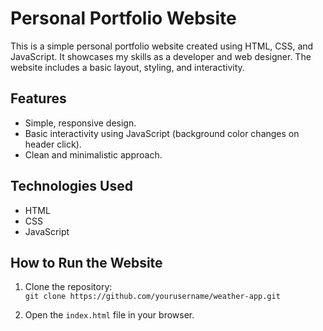 # Personal Portfolio Website

This is a simple personal portfolio website created using HTML, CSS, and JavaScript. It showcases my skills as a developer and web designer. The website includes a basic layout, styling, and interactivity.

## Features
- Simple, responsive design.
- Basic interactivity using JavaScript (background color changes on header click).
- Clean and minimalistic approach.

## Technologies Used
- HTML
- CSS
- JavaScript

## How to Run the Website
1. Clone the repository:  
   `git clone https://github.com/yourusername/weather-app.git`

2. Open the `index.html` file in your browser.


